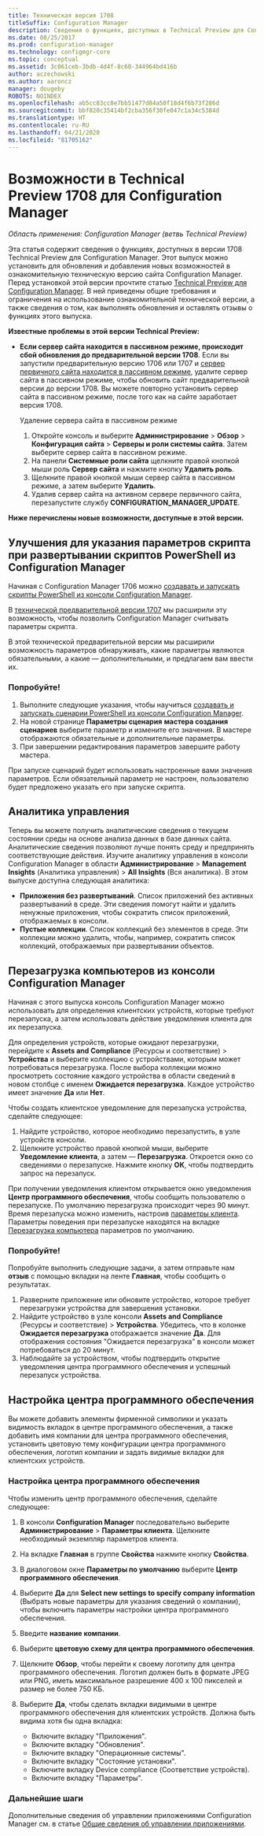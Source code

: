 ```yaml
---
title: Техническая версия 1708
titleSuffix: Configuration Manager
description: Сведения о функциях, доступных в Technical Preview для Configuration Manager, версия 1708.
ms.date: 08/25/2017
ms.prod: configuration-manager
ms.technology: configmgr-core
ms.topic: conceptual
ms.assetid: 3c061ceb-3bdb-4d4f-8c60-344964bd416b
author: aczechowski
ms.author: aaroncz
manager: dougeby
ROBOTS: NOINDEX
ms.openlocfilehash: ab5cc83cc8e7bb51477d84a50f18d4f6b73f286d
ms.sourcegitcommit: bbf820c35414bf2cba356f30fe047c1a34c5384d
ms.translationtype: HT
ms.contentlocale: ru-RU
ms.lasthandoff: 04/21/2020
ms.locfileid: "81705162"
---
```

# <a name="capabilities-in-technical-preview-1708-for-configuration-manager"></a>Возможности в Technical Preview 1708 для Configuration Manager

*Область применения: Configuration Manager (ветвь Technical Preview)*

Эта статья содержит сведения о функциях, доступных в версии 1708 Technical Preview для Configuration Manager. Этот выпуск можно установить для обновления и добавления новых возможностей в ознакомительную техническую версию сайта Configuration Manager. Перед установкой этой версии прочтите статью [Technical Preview для Configuration Manager](../../core/get-started/technical-preview.md). В ней приведены общие требования и ограничения на использование ознакомительной технической версии, а также сведения о том, как выполнять обновления и оставлять отзывы о функциях этого выпуска.     


<!--  Known Issues Template   
**Known Issues in this Technical Preview:**
-   **Issue Name**. Details
    Workaround details.
-->
**Известные проблемы в этой версии Technical Preview:**
- **Если сервер сайта находится в пассивном режиме, происходит сбой обновления до предварительной версии 1708**. Если вы запустили предварительную версию 1706 или 1707 и [сервер первичного сайта находится в пассивном режиме](capabilities-in-technical-preview-1706.md#site-server-role-high-availability), удалите сервер сайта в пассивном режиме, чтобы обновить сайт предварительной версии до версии 1708. Вы можете повторно установить сервер сайта в пассивном режиме, после того как на сайте заработает версия 1708.

  Удаление сервера сайта в пассивном режиме
  1. Откройте консоль и выберите **Администрирование** > **Обзор** > **Конфигурация сайта** > **Серверы и роли системы сайта**. Затем выберите сервер сайта в пассивном режиме.
  2. На панели **Системные роли сайта** щелкните правой кнопкой мыши роль **Сервер сайта** и нажмите кнопку **Удалить роль**.
  3. Щелкните правой кнопкой мыши сервер сайта в пассивном режиме, а затем выберите **Удалить**.
  4. Удалив сервер сайта на активном сервере первичного сайта, перезапустите службу **CONFIGURATION_MANAGER_UPDATE**.




**Ниже перечислены новые возможности, доступные в этой версии.**  

<!--  Rough Section Template
##  FEATURE

### Procedure 1
### Try it out!  
 Try to complete the following tasks and then send us **Feedback** from the **Home** tab of the Ribbon to let us know how it worked:
 -  Task 1
 -  Task 2              
-->

## <a name="improvements-for-specifying-script-parameters-when-you-deploy-powershell-scripts-from-configuration-manager"></a>Улучшения для указания параметров скрипта при развертывании скриптов PowerShell из Configuration Manager
<!-- 1236459 -->

Начиная с Configuration Manager 1706 можно [создавать и запускать скрипты PowerShell из консоли Configuration Manager](../../apps/deploy-use/create-deploy-scripts.md).

В [технической предварительной версии 1707](capabilities-in-technical-preview-1707.md#add-parameters-when-you-deploy-powershell-scripts-from-configuration-manager) мы расширили эту возможность, чтобы позволить Configuration Manager считывать параметры скрипта.

В этой технической предварительной версии мы расширили возможность параметров обнаруживать, какие параметры являются обязательными, а какие — дополнительными, и предлагаем вам ввести их.

### <a name="try-it-out"></a>Попробуйте!

1. Выполните следующие указания, чтобы научиться [создавать и запускать сценарии PowerShell из консоли Configuration Manager](../../apps/deploy-use/create-deploy-scripts.md).
2. На новой странице **Параметры сценария** **мастера создания сценариев** выберите параметр и измените его значения.
В мастере отображаются обязательные и дополнительные параметры.
4. При завершении редактирования параметров завершите работу мастера.

При запуске сценарий будет использовать настроенные вами значения параметров. Если обязательный параметр не настроен, пользователю будет предложено указать его при запуске скрипта.

## <a name="management-insights"></a>Аналитика управления
<!-- 1353967 -->
Теперь вы можете получить аналитические сведения о текущем состоянии среды на основе анализа данных в базе данных сайта. Аналитические сведения позволяют лучше понять среду и предпринять соответствующие действия. Изучите аналитику управления в консоли Configuration Manager в области **Администрирование** > **Management Insights** (Аналитика управления) > **All Insights** (Вся аналитика). В этом выпуске доступна следующая аналитика:

- **Приложения без развертываний**. Список приложений без активных развертываний в среде. Эти сведения помогут найти и удалить ненужные приложения, чтобы сократить список приложений, отображаемых в консоли.
- **Пустые коллекции**. Список коллекций без элементов в среде. Эти коллекции можно удалить, чтобы, например, сократить список коллекций, отображаемых при развертывании объектов.


## <a name="restart-computers-from-the-configuration-manager-console"></a>Перезагрузка компьютеров из консоли Configuration Manager   
<!-- 1356283 -->
Начиная с этого выпуска консоль Configuration Manager можно использовать для определения клиентских устройств, которые требуют перезапуска, а затем использовать действие уведомления клиента для их перезапуска.

Для определения устройств, которые ожидают перезагрузки, перейдите к **Assets and Compliance** (Ресурсы и соответствие) > **Устройства** и выберите коллекцию с устройствами, которым может потребоваться перезагрузка. После выбора коллекции можно просмотреть состояние каждого устройства в области сведений в новом столбце с именем **Ожидается перезагрузка**. Каждое устройство имеет значение **Да** или **Нет**.

Чтобы создать клиентское уведомление для перезапуска устройства, сделайте следующее:
1. Найдите устройство, которое необходимо перезапустить, в узле устройств консоли.
2. Щелкните устройство правой кнопкой мыши, выберите **Уведомление клиента**, а затем — **Перезагрузка**. Откроется окно со сведениями о перезапуске. Нажмите кнопку **ОК**, чтобы подтвердить запрос на перезапуск.

При получении уведомления клиентом открывается окно уведомления **Центр программного обеспечения**, чтобы сообщить пользователю о перезапуске. По умолчанию перезагрузка происходит через 90 минут. Время перезапуска можно изменить, настроив [параметры клиента](../clients/deploy/configure-client-settings.md). Параметры поведения при перезапуске находятся на вкладке [Перезагрузка компьютера](../clients/deploy/about-client-settings.md#computer-restart) параметров по умолчанию.


### <a name="try-it-out"></a>Попробуйте!
Попробуйте выполнить следующие задачи, а затем отправьте нам **отзыв** с помощью вкладки на ленте **Главная**, чтобы сообщить о результатах.
1. Разверните приложение или обновите устройство, которое требует перезагрузки устройства для завершения установки.
2. Найдите устройство в узле консоли **Assets and Compliance** (Ресурсы и соответствие)  > **Устройства**. Убедитесь, что в колонке **Ожидается перезагрузка** отображается значение **Да**. Для отображения состояния "Ожидается перезагрузка" в консоли может потребоваться до 20 минут.
3. Наблюдайте за устройством, чтобы подтвердить открытие уведомления центра программного обеспечения и успешный перезапуск устройства.


## <a name="software-center-customization"></a>Настройка центра программного обеспечения
<!-- 1351224 -->
Вы можете добавить элементы фирменной символики и указать видимость вкладок в центре программного обеспечения, а также добавить имя компании для центра программного обеспечения, установить цветовую тему конфигурации центра программного обеспечения, логотип компании и задать видимые вкладки для клиентских устройств.

### <a name="customize-software-center"></a>Настройка центра программного обеспечения

Чтобы изменить центр программного обеспечения, сделайте следующее:

1. В консоли **Configuration Manager** последовательно выберите **Администрирование** > **Параметры клиента**. Щелкните необходимый экземпляр параметров клиента.
2. На вкладке **Главная** в группе **Свойства** нажмите кнопку **Свойства**.
3. В диалоговом окне **Параметры по умолчанию** выберите **Центр программного обеспечения**.
4. Выберите **Да** для **Select new settings to specify company information** (Выбрать новые параметры для указания сведений о компании), чтобы включить параметры настройки центра программного обеспечения.
5. Введите **название компании**.
6. Выберите **цветовую схему для центра программного обеспечения**.
7. Щелкните **Обзор**, чтобы перейти к своему логотипу для центра программного обеспечения. Логотип должен быть в формате JPEG или PNG, иметь максимальное разрешение 400 x 100 пикселей и размер не более 750 КБ.
8. Выберите **Да**, чтобы сделать вкладки видимыми в центре программного обеспечения для клиентских устройств. Должна быть видима хотя бы одна вкладка:

    -  Включите вкладку "Приложения".
    -  Включите вкладку "Обновления".
    -  Включите вкладку "Операционные системы".
    -  Включите вкладку "Состояние установки".
    -  Включите вкладку Device compliance (Соответствие устройств).
    -  Включите вкладку "Параметры".

### <a name="next-steps"></a>Дальнейшие шаги

Дополнительные сведения об управлении приложениями Configuration Manager см. в статье [Общие сведения об управлении приложениями](../../apps/understand/introduction-to-application-management.md).
